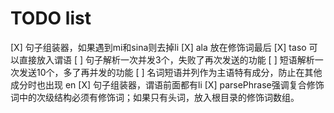 # TODO list

[X] 句子组装器，如果遇到mi和sina则去掉li
[X] ala 放在修饰词最后
[X] taso 可以直接放入谓语
[ ] 句子解析一次并发3个，失败了再次发送的功能
[ ] 短语解析一次发送10个，多了再并发的功能
[ ] 名词短语并列作为主语特有成分，防止在其他成分时也出现 en
[X] 句子组装器，谓语前面都有li
[X] parsePhrase强调复合修饰词中的次级结构必须有修饰词；如果只有头词，放入根目录的修饰词数组。
